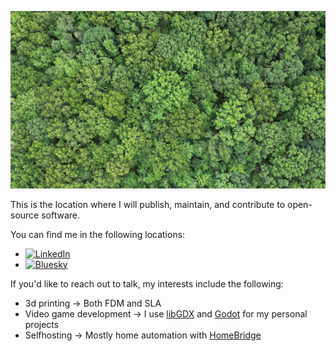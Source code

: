 ![trees](./.github/assets/images/top_banner.jpg)

This is the location where I will publish, maintain, and contribute to open-source software.

You can find me in the following locations:
- [![LinkedIn](https://img.shields.io/badge/LinkedIn--839496?style=for-the-badge&logo=linkedin&logoColor=839496&labelColor=fdf6e3&color=fdf6e3)](https://www.linkedin.com/in/ken-van-dalsum-89778421)
- [![Bluesky](https://img.shields.io/badge/Bluesky--839496?style=for-the-badge&logo=bluesky&logoColor=839496&labelColor=fdf6e3&color=fdf6e3)](https://bsky.app/profile/kvand.bsky.social)


If you'd like to reach out to talk, my interests include the following:
- 3d printing → Both FDM and SLA
- Video game development → I use [libGDX](https://github.com/libgdx/libgdxgot) and [Godot](https://github.com/godotengine/godot) for my personal projects
- Selfhosting → Mostly home automation with [HomeBridge](https://github.com/homebridge/homebridge)
    